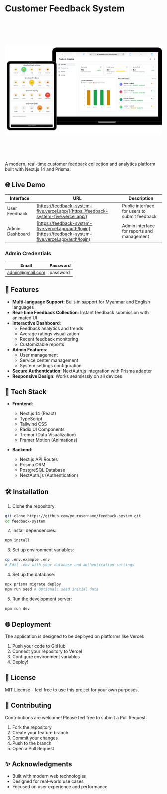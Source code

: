 # Customer Feedback System
<img src="public/screenshots/mockup.png" alt="Feedback System Mockup" width="800" height="450" style="object-fit: contain;"/>
A modern, real-time customer feedback collection and analytics platform built with Next.js 14 and Prisma.

## 🌐 Live Demo

| Interface | URL | Description |
|-----------|-----|-------------|
| User Feedback | [https://feedback-system-five.vercel.app/](https://feedback-system-five.vercel.app/) | Public interface for users to submit feedback |
| Admin Dashboard | [https://feedback-system-five.vercel.app/auth/login](https://feedback-system-five.vercel.app/auth/login) | Admin interface for reports and management |

### Admin Credentials

| Email | Password |
|-------|----------|
| admin@gmail.com | password |

## 🌟 Features

- **Multi-language Support**: Built-in support for Myanmar and English languages
- **Real-time Feedback Collection**: Instant feedback submission with animated UI
- **Interactive Dashboard**:
  - Feedback analytics and trends
  - Average ratings visualization
  - Recent feedback monitoring
  - Customizable reports
- **Admin Features**:
  - User management
  - Service center management
  - System settings configuration
- **Secure Authentication**: NextAuth.js integration with Prisma adapter
- **Responsive Design**: Works seamlessly on all devices

## 🚀 Tech Stack

- **Frontend**:
  - Next.js 14 (React)
  - TypeScript
  - Tailwind CSS
  - Radix UI Components
  - Tremor (Data Visualization)
  - Framer Motion (Animations)

- **Backend**:
  - Next.js API Routes
  - Prisma ORM
  - PostgreSQL Database
  - NextAuth.js (Authentication)

## 🛠️ Installation

1. Clone the repository:
```bash
git clone https://github.com/yourusername/feedback-system.git
cd feedback-system
```

2. Install dependencies:
```bash
npm install
```

3. Set up environment variables:
```bash
cp .env.example .env
# Edit .env with your database and authentication settings
```

4. Set up the database:
```bash
npx prisma migrate deploy
npm run seed # Optional: seed initial data
```

5. Run the development server:
```bash
npm run dev
```

## 🌐 Deployment

The application is designed to be deployed on platforms like Vercel:

1. Push your code to GitHub
2. Connect your repository to Vercel
3. Configure environment variables
4. Deploy!

## 📝 License

MIT License - feel free to use this project for your own purposes.

## 🤝 Contributing

Contributions are welcome! Please feel free to submit a Pull Request.

1. Fork the repository
2. Create your feature branch
3. Commit your changes
4. Push to the branch
5. Open a Pull Request

## ✨ Acknowledgments

- Built with modern web technologies
- Designed for real-world use cases
- Focused on user experience and performance
